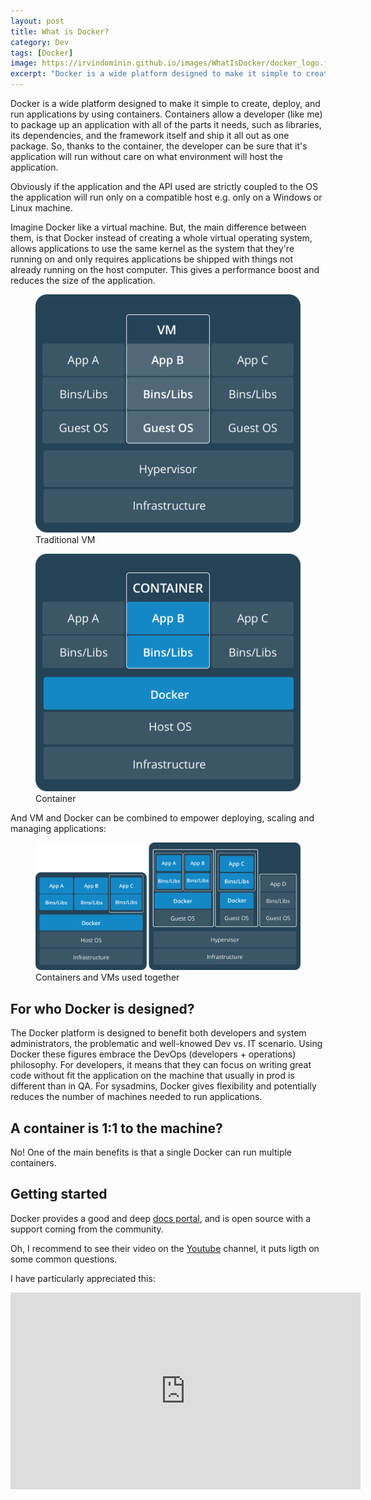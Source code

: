 ```yaml
---
layout: post
title: What is Docker?
category: Dev
tags: [Docker]
image: https://irvindominin.github.io/images/WhatIsDocker/docker_logo.jpg
excerpt: "Docker is a wide platform designed to make it simple to create, deploy, and run applications by using containers."
---
```


Docker is a wide platform designed to make it simple to create, deploy, and run applications by using containers. Containers allow a developer (like me) to package up an application with all of the parts it needs, such as libraries, its dependencies, and the framework itself and ship it all out as one package. So, thanks to the container, the developer can be sure that it's application will run without care on what environment will host the application.

Obviously if the application and the API used are strictly coupled to the OS the application will run only on a compatible host e.g. only on a Windows or Linux machine.

Imagine Docker like a virtual machine. But, the main difference between them, is that Docker instead of creating a whole virtual operating system, allows applications to use the same kernel as the system that they're running on and only requires applications be shipped with things not already running on the host computer. This gives a performance boost and reduces the size of the application.

<div class="post-comparison">
    <div class="post-comparison-left">
        <figure>
            <img class="alignnone size-full wp-image-119" src="/images/WhatIsDocker/VM.png" alt="glfdrio" /> 
            <figcaption>Traditional VM</figcaption>
        </figure>
    </div>
    <div  class="post-comparison-right">
        <figure>
            <img class="alignnone size-full wp-image-119" src="/images/WhatIsDocker/Container.png" alt="glfdrio" /> 
            <figcaption>Container</figcaption>
        </figure>
    </div>
</div>

And VM and Docker can be combined to empower deploying, scaling and managing applications:
<figure>
    <img class="alignnone size-full wp-image-119" src="/images/WhatIsDocker/Together.png" alt="glfdrio" /> 
    <figcaption>Containers and VMs used together</figcaption>
</figure>

<h2>For who Docker is designed?</h2>
The Docker platform is designed to benefit both developers and system administrators, the problematic and well-knowed Dev vs. IT scenario. Using Docker these figures embrace the DevOps (developers + operations) philosophy. 
For developers, it means that they can focus on writing great code without fit the application on the machine that usually in prod is different than in QA. For sysadmins, Docker gives flexibility and potentially reduces the number of machines needed to run applications.

<h2>A container is 1:1 to the machine?</h2>

No! One of the main benefits is that a single Docker can run multiple containers.

<h2>Getting started</h2>
Docker provides a good and deep <a href="https://docs.docker.com/engine/docker-overview/">docs portal</a>, and is open source with a support coming from the community. 

Oh, I recommend to see their video on the <a href="https://www.youtube.com/user/dockerrun">Youtube</a> channel, it puts ligth on some common questions.

I have particularly appreciated this:
<iframe width="560" height="315" src="https://www.youtube.com/embed/IK3l9UhwOGU" frameborder="0" allowfullscreen></iframe>